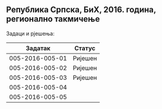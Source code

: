 ## Република Српска, БиХ, 2016. година, регионално такмичење
Задаци и рјешења:

| Задатак         | Статус  |
| --------------- | ------  |
| 005-2016-005-01 | Ријешен |
| 005-2016-005-02 | Ријешен |
| 005-2016-005-03 | Ријешен |
| 005-2016-005-04 |         |
| 005-2016-005-05 |         |
